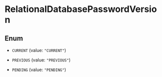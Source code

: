 

# RelationalDatabasePasswordVersion

## Enum


* `CURRENT` (value: `"CURRENT"`)

* `PREVIOUS` (value: `"PREVIOUS"`)

* `PENDING` (value: `"PENDING"`)



